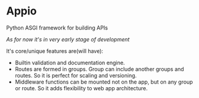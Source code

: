 # Appio

Python ASGI framework for building APIs 

_As for now it's in very early stage of development_

It's core/unique features are(will have):
- Builtin validation and documentation engine. 
- Routes are formed in groups. Group can include another groups and routes. So it is perfect for scaling and versioning.
- Middleware functions can be mounted not on the app, but on any group or route. So it adds flexibility to web app architecture. 
